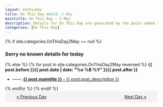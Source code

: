 ```yaml
---
layout: onthisday
title: On This Day &#124; 2 May
maintitle: On This Day — 2 May
description: Details for On This Day are generated by the posts added to the website so the content is subject to changes/updates over time.
categories: [On This Day]
---
```


{% if site.categories.OnThisDay2May == null %}
<h3>Sorry no known details for today</h3>
{% else %}
{% for post in site.categories.OnThisDay2May reversed %}
<strong>{{ post.before }}{{ post.date | date: "%e %B %Y" }}{{ post.after }}</strong>
<ul>
<li> ——: <a class="{{ post.class }}" href="{{ post.url }}"><strong>{{ post.maintitle }}</strong> - {{ post.post_description }}</a></li>
</ul>
{% endfor %}
{% endif %}
<br />
<div style="background-color: #f3f3f3; padding: 10px; border-radius: 5px; text-align: center; display: flex; justify-content: space-evenly;">
<a href="/onthisday/05/05-01">« Previous Day</a>
<span style="visibility:hidden;">[ Visit Leap Year February 29 ]</span>
<a href="/onthisday/05/05-03">Next Day »</a>
</div>
